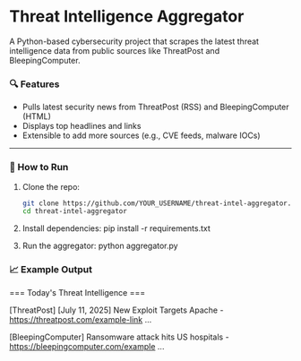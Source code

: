 # Threat Intelligence Aggregator

A Python-based cybersecurity project that scrapes the latest threat intelligence data from public sources like ThreatPost and BleepingComputer. 

### 🔍 Features
- Pulls latest security news from ThreatPost (RSS) and BleepingComputer (HTML)
- Displays top headlines and links
- Extensible to add more sources (e.g., CVE feeds, malware IOCs)

---

### 🚀 How to Run

1. Clone the repo:
   ```bash
   git clone https://github.com/YOUR_USERNAME/threat-intel-aggregator.git
   cd threat-intel-aggregator

2. Install dependencies:
    pip install -r requirements.txt

3. Run the aggregator:
    python aggregator.py

### 📈 Example Output

=== Today's Threat Intelligence ===

[ThreatPost]
[July 11, 2025] New Exploit Targets Apache - https://threatpost.com/example-link
...

[BleepingComputer]
Ransomware attack hits US hospitals - https://bleepingcomputer.com/example
...
